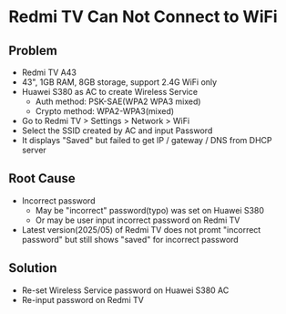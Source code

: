 # Redmi TV Can Not Connect to WiFi

## Problem
* Redmi TV A43
* 43", 1GB RAM, 8GB storage, support 2.4G WiFi only
* Huawei S380 as AC to create Wireless Service
  * Auth method: PSK-SAE(WPA2 WPA3 mixed)
  * Crypto method: WPA2-WPA3(mixed)
* Go to Redmi TV > Settings > Network > WiFi
* Select the SSID created by AC and input Password
* It displays "Saved" but failed to get IP / gateway / DNS from DHCP server

## Root Cause
* Incorrect password
  * May be "incorrect" password(typo) was set on Huawei S380
  * Or may be user input incorrect password on Redmi TV
* Latest version(2025/05) of Redmi TV does not promt "incorrect password" but still shows "saved" for incorrect password

## Solution
* Re-set Wireless Service password on Huawei S380 AC
* Re-input password on Redmi TV
